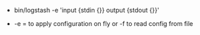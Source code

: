 * bin/logstash -e 'input {stdin {}} output {stdout {}}'

* -e = to apply configuration on fly or -f to read config from file
